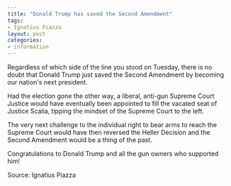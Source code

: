 ```yaml
---
title: "Donald Trump has saved the Second Amendment"
tags:
- Ignatius Piazza
layout: post
categories:
- information
---
```


Regardless of which side of the line you stood on Tuesday, there is no doubt that Donald Trump just saved the Second Amendment by becoming our nation's next president.

Had the election gone the other way, a liberal, anti-gun Supreme Court Justice would have eventually been appointed to fill the vacated seat of Justice Scalia, tipping the mindset of the Supreme Court to the left.

The very next challenge to the individual right to bear arms to reach the Supreme Court would have then reversed the Heller Decision and the Second Amendment would be a thing of the past.

Congratulations to Donald Trump and all the gun owners who supported him!

Source: Ignatius Piazza
